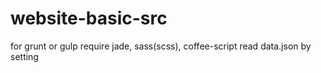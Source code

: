 website-basic-src
=================
for grunt or gulp
require jade, sass(scss), coffee-script
read data.json by setting
